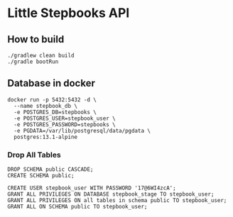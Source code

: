 # Little Stepbooks API

## How to build

```shell script
./gradlew clean build
./gradle bootRun
```

## Database in docker

```shell script
docker run -p 5432:5432 -d \
  --name stepbook_db \
  -e POSTGRES_DB=stepbooks \
  -e POSTGRES_USER=stepbook_user \
  -e POSTGRES_PASSWORD=stepbooks \
  -e PGDATA=/var/lib/postgresql/data/pgdata \
  postgres:13.1-alpine
``` 

### Drop All Tables

```
DROP SCHEMA public CASCADE;
CREATE SCHEMA public;
```


```postgres-sql
CREATE USER stepbook_user WITH PASSWORD '17@6WI4zcA';
GRANT ALL PRIVILEGES ON DATABASE stepbook_stage TO stepbook_user;
GRANT ALL PRIVILEGES ON all tables in schema public TO stepbook_user;
GRANT ALL ON SCHEMA public TO stepbook_user;
```